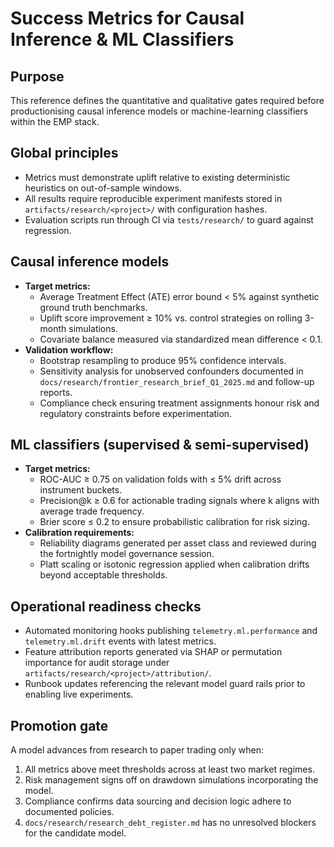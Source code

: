 # Success Metrics for Causal Inference & ML Classifiers

## Purpose
This reference defines the quantitative and qualitative gates required before
productionising causal inference models or machine-learning classifiers within
the EMP stack.

## Global principles
- Metrics must demonstrate uplift relative to existing deterministic heuristics
  on out-of-sample windows.
- All results require reproducible experiment manifests stored in
  `artifacts/research/<project>/` with configuration hashes.
- Evaluation scripts run through CI via `tests/research/` to guard against
  regression.

## Causal inference models
- **Target metrics:**
  - Average Treatment Effect (ATE) error bound < 5% against synthetic ground
    truth benchmarks.
  - Uplift score improvement ≥ 10% vs. control strategies on rolling 3-month
    simulations.
  - Covariate balance measured via standardized mean difference < 0.1.
- **Validation workflow:**
  - Bootstrap resampling to produce 95% confidence intervals.
  - Sensitivity analysis for unobserved confounders documented in
    `docs/research/frontier_research_brief_Q1_2025.md` and follow-up reports.
  - Compliance check ensuring treatment assignments honour risk and regulatory
    constraints before experimentation.

## ML classifiers (supervised & semi-supervised)
- **Target metrics:**
  - ROC-AUC ≥ 0.75 on validation folds with ≤ 5% drift across instrument buckets.
  - Precision@k ≥ 0.6 for actionable trading signals where k aligns with average
    trade frequency.
  - Brier score ≤ 0.2 to ensure probabilistic calibration for risk sizing.
- **Calibration requirements:**
  - Reliability diagrams generated per asset class and reviewed during the
    fortnightly model governance session.
  - Platt scaling or isotonic regression applied when calibration drifts beyond
    acceptable thresholds.

## Operational readiness checks
- Automated monitoring hooks publishing `telemetry.ml.performance` and
  `telemetry.ml.drift` events with latest metrics.
- Feature attribution reports generated via SHAP or permutation importance for
  audit storage under `artifacts/research/<project>/attribution/`.
- Runbook updates referencing the relevant model guard rails prior to enabling
  live experiments.

## Promotion gate
A model advances from research to paper trading only when:
1. All metrics above meet thresholds across at least two market regimes.
2. Risk management signs off on drawdown simulations incorporating the model.
3. Compliance confirms data sourcing and decision logic adhere to documented
   policies.
4. `docs/research/research_debt_register.md` has no unresolved blockers for the
   candidate model.
